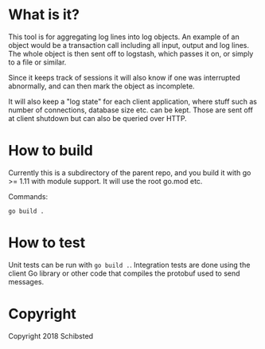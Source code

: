 What is it?
===========

This tool is for aggregating log lines into log objects.
An example of an object would be a transaction call including all input, output
and log lines.  The whole object is then sent off to logstash, which passes it
on, or simply to a file or similar.

Since it keeps track of sessions it will also know if one was interrupted
abnormally, and can then mark the object as incomplete.

It will also keep a "log state" for each client application, where stuff such
as number of connections, database size etc. can be kept. Those are sent off at
client shutdown but can also be queried over HTTP.

How to build
============

Currently this is a subdirectory of the parent repo, and you build it with
go >= 1.11 with module support. It will use the root go.mod etc.

Commands:

	go build .

How to test
===========

Unit tests can be run with `go build .`. Integration tests are done using the
client Go library or other code that compiles the protobuf used to send
messages.

Copyright
=========

Copyright 2018 Schibsted
